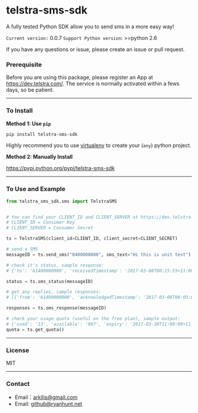 # telstra-sms-sdk

 A fully tested Python SDK allow you to send sms in a more easy way! 

`Current version:` 0.0.7
`Support Python version`: >=python 2.6 

If you have any questions or issue, please create an issue or pull request.



 
### Prerequisite 

Before you are using this package, please register an App at https://dev.telstra.com/. The service is normally activated within a fews days, so be patient.

----
### To Install

__Method 1: Use `pip`__
```bash
pip install telstra-sms-sdk
```

Highly recommend you to use [virtualenv](https://virtualenv.pypa.io/en/stable/) to create your (`any`) python project.

__Method 2: Manually Install__

https://pypi.python.org/pypi/telstra-sms-sdk

----
### To Use and Example
```python
from telstra_sms_sdk.sms import TelstraSMS


# You can find your CLIENT_ID and CLIENT_SERVER at https://dev.telstra.com/ by selecting My Apps -> APPNAME -> Keys
# CLIENT_ID = Consumer Key
# CLIENT_SERVER = Consumer Secret

ts = TelstraSMS(client_id=CLIENT_ID, client_secret=CLIENT_SECRET)

# send a SMS
messageID = ts.send_sms("0400000000", sms_text="Hi this is unit test")

# check it's status, sample response:
# {'to': '61400000000', 'receivedTimestamp': '2017-03-08T00:15:55+11:00', 'sentTimestamp': '2017-03-08T00:15:54+11:00', 'status': 'DELIVRD'} 

status = ts.sms_status(messageID)

# get any replies, sample responses:
# [{'from': '61400000000', 'acknowledgedTimestamp': '2017-03-08T00:03:00+11:00', 'content': 'G'Day cobber'}, {'from': '61400000000', 'acknowledgedTimestamp': '2017-03-08T00:04:00+11:00', 'content': "Stone the crows!}]

responses = ts.sms_response(messageID)

# check your usage quota (useful on the free plan), sample output:
# {'used': '13', 'available': '987', 'expiry': '2017-03-30T11:00:00+11:00'}
quota = ts.get_quota()


```

----
### License
MIT 

----
### Contact
- Email：<arkilis@gmail.com>
- Email: <github@ryanhunt.net>

